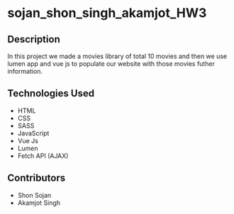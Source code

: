 # sojan_shon_singh_akamjot_HW3


## Description

In this project we made a movies library of total 10 movies and then we use lumen app and vue js to populate our website with those movies futher information.


## Technologies Used

- HTML
- CSS
- SASS
- JavaScript
- Vue Js
- Lumen
- Fetch API (AJAX)


## Contributors

- Shon Sojan
- Akamjot Singh
